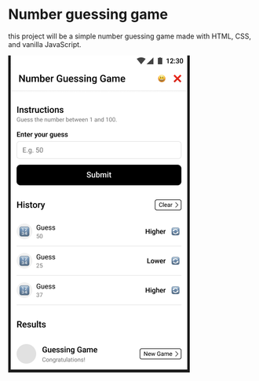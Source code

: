 # Number guessing game

this project will be a simple number guessing game made with HTML, CSS, and vanilla JavaScript.

<img src="NGG.png">

